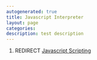 ```yaml
---
autogenerated: true
title: Javascript Interpreter
layout: page
categories: 
description: test description
---
```


1.  REDIRECT [Javascript Scripting](Javascript_Scripting)
